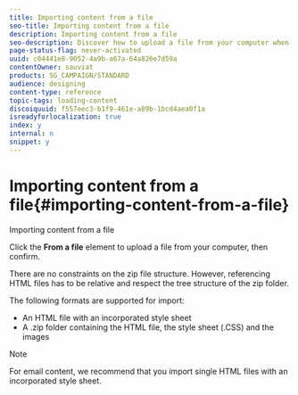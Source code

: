 ```yaml
---
title: Importing content from a file
seo-title: Importing content from a file
description: Importing content from a file
seo-description: Discover how to upload a file from your computer when creating an email or a landing page.
page-status-flag: never-activated
uuid: c04441e8-9052-4a9b-a67a-64a826e7d59a
contentOwner: sauviat
products: SG_CAMPAIGN/STANDARD
audience: designing
content-type: reference
topic-tags: loading-content
discoiquuid: f557eec3-b1f9-461e-a89b-1bcd4aea0f1a
isreadyforlocalization: true
index: y
internal: n
snippet: y
---
```


# Importing content from a file{#importing-content-from-a-file}

Importing content from a file

Click the **From a file** element to upload a file from your computer, then confirm.

There are no constraints on the zip file structure. However, referencing HTML files has to be relative and respect the tree structure of the zip folder.

The following formats are supported for import:

* An HTML file with an incorporated style sheet
* A .zip folder containing the HTML file, the style sheet (.CSS) and the images

>[!NOTE]
>
>For email content, we recommend that you import single HTML files with an incorporated style sheet.

